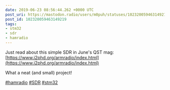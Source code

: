 ```yaml
---
date: 2019-06-23 08:56:44.262 +0000 UTC
post_uri: https://mastodon.radio/users/m0puh/statuses/102320059463149219
post_id: 102320059463149219
tags:
- stm32
- sdr
- hamradio
---
```

Just read about this simple SDR in June's QST mag: [https://www.i2phd.org/armradio/index.html](https://www.i2phd.org/armradio/index.html)

What a neat (and small) project!

[#hamradio](https://mastodon.radio/tags/hamradio) [#SDR](https://mastodon.radio/tags/SDR) [#stm32](https://mastodon.radio/tags/stm32)


